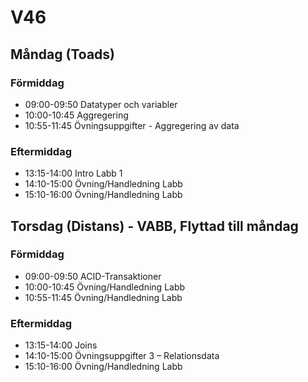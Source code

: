 # V46

## Måndag (Toads)
### Förmiddag
* 09:00-09:50 Datatyper och variabler
* 10:00-10:45 Aggregering
* 10:55-11:45 Övningsuppgifter - Aggregering av data
### Eftermiddag
* 13:15-14:00 Intro Labb 1
* 14:10-15:00 Övning/Handledning Labb
* 15:10-16:00 Övning/Handledning Labb

## Torsdag (Distans) - VABB, Flyttad till måndag
### Förmiddag
* 09:00-09:50 ACID-Transaktioner
* 10:00-10:45 Övning/Handledning Labb
* 10:55-11:45 Övning/Handledning Labb
### Eftermiddag
* 13:15-14:00 Joins
* 14:10-15:00 Övningsuppgifter 3 – Relationsdata
* 15:10-16:00 Övning/Handledning Labb
